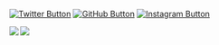 [![Twitter Button](https://img.shields.io/twitter/follow/Mokuichi147?logo=twitter&style=for-the-badge)](https://twitter.com/Mokuichi147)
[![GitHub Button](https://img.shields.io/badge/Mokuichi147-100000?style=for-the-badge&logo=github&logoColor=white)](https://github.com/Mokuichi147)
[![Instagram Button](https://img.shields.io/badge/Mokuichi147-E4405F?style=for-the-badge&logo=instagram&logoColor=white)](https://www.instagram.com/mokuichi147)

<img align="left" src="https://github-readme-stats.mokuichi147.vercel.app/api/?username=Mokuichi147&count_private=true&show_icons=true&hide_border=true&cache=0" />

<img align="left" src="https://github-readme-stats.mokuichi147.vercel.app/api/top-langs/?username=Mokuichi147&layout=compact&hide_border=true&cache=0" />
